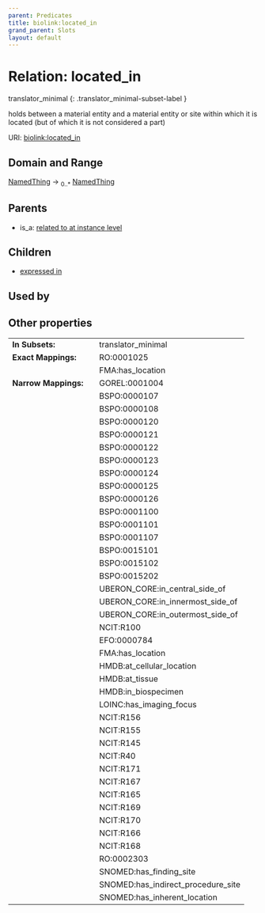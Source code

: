 ```yaml
---
parent: Predicates
title: biolink:located_in
grand_parent: Slots
layout: default
---
```


# Relation: located_in

translator_minimal
{: .translator_minimal-subset-label }


holds between a material entity and a material entity or site within which it is located (but of which it is not considered a part)

URI: [biolink:located_in](https://w3id.org/biolink/located_in)

## Domain and Range

[NamedThing](NamedThing.md) ->  <sub>0..\*</sub> [NamedThing](NamedThing.md)

## Parents

 *  is_a: [related to at instance level](related_to_at_instance_level.md)

## Children

 *  [expressed in](expressed_in.md)

## Used by


## Other properties

|  |  |  |
| --- | --- | --- |
| **In Subsets:** | | translator_minimal |
| **Exact Mappings:** | | RO:0001025 |
|  | | FMA:has_location |
| **Narrow Mappings:** | | GOREL:0001004 |
|  | | BSPO:0000107 |
|  | | BSPO:0000108 |
|  | | BSPO:0000120 |
|  | | BSPO:0000121 |
|  | | BSPO:0000122 |
|  | | BSPO:0000123 |
|  | | BSPO:0000124 |
|  | | BSPO:0000125 |
|  | | BSPO:0000126 |
|  | | BSPO:0001100 |
|  | | BSPO:0001101 |
|  | | BSPO:0001107 |
|  | | BSPO:0015101 |
|  | | BSPO:0015102 |
|  | | BSPO:0015202 |
|  | | UBERON_CORE:in_central_side_of |
|  | | UBERON_CORE:in_innermost_side_of |
|  | | UBERON_CORE:in_outermost_side_of |
|  | | NCIT:R100 |
|  | | EFO:0000784 |
|  | | FMA:has_location |
|  | | HMDB:at_cellular_location |
|  | | HMDB:at_tissue |
|  | | HMDB:in_biospecimen |
|  | | LOINC:has_imaging_focus |
|  | | NCIT:R156 |
|  | | NCIT:R155 |
|  | | NCIT:R145 |
|  | | NCIT:R40 |
|  | | NCIT:R171 |
|  | | NCIT:R167 |
|  | | NCIT:R165 |
|  | | NCIT:R169 |
|  | | NCIT:R170 |
|  | | NCIT:R166 |
|  | | NCIT:R168 |
|  | | RO:0002303 |
|  | | SNOMED:has_finding_site |
|  | | SNOMED:has_indirect_procedure_site |
|  | | SNOMED:has_inherent_location |

